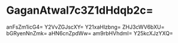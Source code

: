 # GaganAtwal7c3Z1dHdqb2c=
anFsZm1icG4=
Y2VvZGJscXY=
Y21xaHlzbng=
ZHJ3cWV6bXU=
bGRyenNnZmk=
aHN6cnZpdWw=
am9rbHVhdmI=
Y25kcXJzYXQ=
